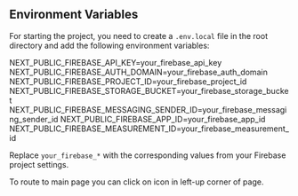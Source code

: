 ## Environment Variables

For starting the project, you need to create a `.env.local` file in the root directory and add the following environment variables:

NEXT_PUBLIC_FIREBASE_API_KEY=your_firebase_api_key
NEXT_PUBLIC_FIREBASE_AUTH_DOMAIN=your_firebase_auth_domain
NEXT_PUBLIC_FIREBASE_PROJECT_ID=your_firebase_project_id
NEXT_PUBLIC_FIREBASE_STORAGE_BUCKET=your_firebase_storage_bucket
NEXT_PUBLIC_FIREBASE_MESSAGING_SENDER_ID=your_firebase_messaging_sender_id
NEXT_PUBLIC_FIREBASE_APP_ID=your_firebase_app_id
NEXT_PUBLIC_FIREBASE_MEASUREMENT_ID=your_firebase_measurement_id

Replace `your_firebase_*` with the corresponding values from your Firebase project settings.

To route to main page you can click on icon in left-up corner of page.
